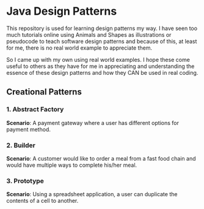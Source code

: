 # Java Design Patterns
This repository is used for learning design patterns my way. I have seen too much tutorials online using Animals and Shapes as illustrations or pseudocode to teach software design patterns and because of this, at least for me, there is no real world example to appreciate them.

So I came up with my own using real world examples. I hope these come useful to others as they have for me in appreciating and understanding the essence of these design patterns and how they CAN be used in real coding.

## Creational Patterns
### 1. Abstract Factory
**Scenario**: A payment gateway where a user has different options for payment method.

### 2. Builder
**Scenario**: A customer would like to order a meal from a fast food chain and would have multiple ways to complete his/her meal.

### 3. Prototype
**Scenario**: Using a spreadsheet application, a user can duplicate the contents of a cell to another.